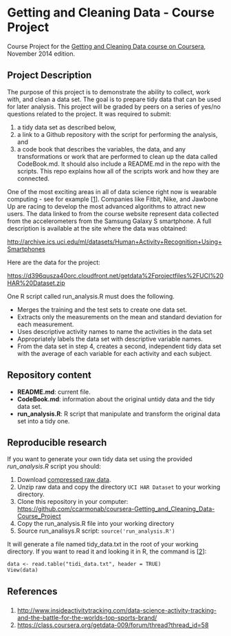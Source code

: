 Getting and Cleaning Data - Course Project
==========================================

Course Project for the [Getting and Cleaning Data course on Coursera](https://www.coursera.org/course/getdata), November 2014 edition.

## Project Description

The purpose of this project is to demonstrate the ability to collect, work with, and clean a data set. The goal is to prepare tidy data that can be used for later analysis. This project will be graded by peers on a series of yes/no questions related to the project. It was required to submit:

1. a tidy data set as described below, 
2. a link to a Github repository with the script for performing the analysis, and 
3. a code book that describes the variables, the data, and any transformations or work that are performed to  clean up the data called CodeBook.md. It should also include a README.md in the repo with the scripts. This repo explains how all of the scripts work and how they are connected.  

One of the most exciting areas in all of data science right now is wearable computing - see for example [[1](#references)]. Companies like Fitbit, Nike, and Jawbone Up are racing to develop the most advanced algorithms to attract new users. The data linked to from the course website represent data collected from the accelerometers from the Samsung Galaxy S smartphone. A full description is available at the site where the data was obtained: 

http://archive.ics.uci.edu/ml/datasets/Human+Activity+Recognition+Using+Smartphones 

Here are the data for the project: 

https://d396qusza40orc.cloudfront.net/getdata%2Fprojectfiles%2FUCI%20HAR%20Dataset.zip 

One R script called run_analysis.R must does the following. 

* Merges the training and the test sets to create one data set.
* Extracts only the measurements on the mean and standard deviation for each measurement. 
* Uses descriptive activity names to name the activities in the data set
* Appropriately labels the data set with descriptive variable names. 
* From the data set in step 4, creates a second, independent tidy data set with the average of each variable for each activity and each subject.

## Repository content

* __README.md__: current file.
* __CodeBook.md__: information about the original untidy data and the tidy data set.
* __run_analysis.R__: R script that manipulate and transform the original data set into a tidy one.

## Reproducible research

If you want to generate your own tidy data set using the provided _run_analysis.R_ script you should:

1. Download [compressed raw data](https://d396qusza40orc.cloudfront.net/getdata%2Fprojectfiles%2FUCI%20HAR%20Dataset.zip).
2. Unzip raw data and copy the directory `UCI HAR Dataset` to your working directory.
3. Clone this repository in your computer: https://github.com/ccarmonab/coursera-Getting_and_Cleaning_Data-Course_Project
4. Copy the run_analysis.R file into your working directory
5. Source run_analisys.R script: `source('run_analysis.R')`

It will generate a file named tidy_data.txt in the root of your working directory. If you want to read it and looking it in R, the command is [[2](#references)]: 

```{r}
data <- read.table("tidi_data.txt", header = TRUE) 
View(data)

```

References
----------

### <a name="references"></a>
1. http://www.insideactivitytracking.com/data-science-activity-tracking-and-the-battle-for-the-worlds-top-sports-brand/
2. https://class.coursera.org/getdata-009/forum/thread?thread_id=58